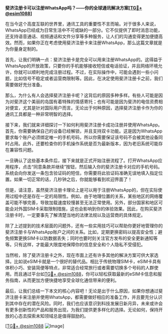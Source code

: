 **斐济注册卡可以注册WhatsApp吗？——你的全球通讯解决方案[[TG💪+ @esim1088](https://t.me/s/esim1088)]**

在当今这个高度互联的世界里，通讯工具的重要性不言而喻。对于很多人来说，WhatsApp已经成为日常生活中不可或缺的一部分。它不仅提供了即时消息功能，还支持语音通话、视频通话和文件分享等多种服务，让人们的沟通变得更加便捷高效。然而，如果你正在考虑使用斐济注册卡来注册WhatsApp，那么这篇文章就是为你量身定制的。

首先，让我们明确一点：斐济注册卡是完全可以用来注册WhatsApp的。这得益于WhatsApp的开放政策，只要你的手机能够接收短信或电话验证，并且网络环境允许，你就可以顺利地完成注册过程。不过，在实际操作中，可能会遇到一些小问题，比如信号不稳定或者运营商限制等。因此，在决定使用斐济注册卡之前，我们需要做好充分准备。

那么，为什么有人会选择斐济注册卡呢？这背后的原因多种多样。有些人可能是因为对斐济这个美丽的岛国有着特殊的情感寄托；也有可能是因为斐济的电信资费相对便宜，尤其是针对国际用户而言。无论出于何种原因，选择斐济注册卡作为你的通讯工具都是一种非常明智的选择。

接下来，我们就来详细探讨一下如何利用斐济注册卡成功注册并使用WhatsApp。首先，你需要确保自己的设备已经解锁，并且支持双卡功能。这是因为WhatsApp要求每个账户必须绑定唯一的手机号码，所以你需要保证该号码不会被其他设备同时占用。此外，还要检查你的手机操作系统是否为最新版本，因为老旧系统可能存在兼容性问题。

一旦确认了这些基本条件后，接下来就是正式开始注册流程了。打开WhatsApp应用程序，点击“同意条款并继续”按钮，然后输入你的斐济注册卡对应的手机号码。系统会向你发送一条包含验证码的短信，你需要将此验证码准确无误地填入指定位置。如果一切正常的话，几秒钟之后，你就能够看到欢迎界面了！

但是，请注意，虽然斐济注册卡理论上是可以用于注册WhatsApp的，但在实际使用过程中还是存在一定的局限性。例如，由于地理位置的关系，某些地区的网络覆盖可能不够完善，导致加载速度较慢甚至无法正常使用。另外，部分国家和地区可能会对外国SIM卡采取限制措施，这也会影响到你的体验效果。因此，在购买斐济注册卡时，一定要事先了解清楚当地的法律法规以及运营商的具体规定。

除了上述提到的技术层面的问题外，还有一些实用技巧可以帮助你更好地管理你的斐济注册卡与WhatsApp账户之间的关系。比如，定期更换密码以提高安全性；避免频繁更换SIM卡以防数据丢失；同时也要时刻关注官方发布的安全更新通知等等。只有这样，才能最大限度地保障你的信息安全和个人隐私不受侵犯。

当然啦，除了斐济注册卡之外，现在市面上还有许多其他的解决方案可供大家选择。比如说eSIM卡就是一个很好的替代品。相比于传统物理SIM卡，eSIM卡具有体积小巧、安装简便等特点，非常适合经常旅行或者需要切换多个号码的人群使用。而且通过平台如[TG💪+ @esim1088](https://t.me/s/esim1088)，你可以轻松获取最新的eSIM卡信息和服务指南，从而更加方便快捷地享受全球化通信带来的便利。

最后，让我们总结一下本文的核心内容吧！无论是出于什么原因，如果你想通过斐济注册卡来注册并使用WhatsApp，都需要做好相应的准备工作，并且要充分认识到其中存在的潜在风险。同时，我们也应该意识到科技发展日新月异，未来或许会有更多创新性的产品和服务出现，为我们提供更多样化的选择。无论如何，保持开放的心态去探索未知领域总是值得鼓励的。

[[TG💪+ @esim1088](https://t.me/s/esim1088) ![Image](https://i.postimg.cc/4NQfJmqS/Snipaste-2025-05-13-00-14-12.png)]